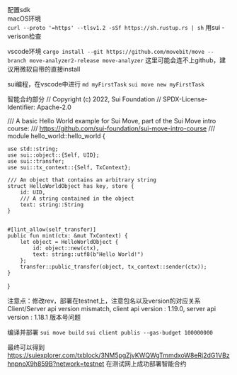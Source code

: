 配置sdk  
macOS环境  
```curl --proto '=https' --tlsv1.2 -sSf https://sh.rustup.rs | sh```
用sui -verison检查

vscode环境
```cargo install --git https://github.com/movebit/move --branch move-analyzer2-release move-analyzer```
这里可能会连不上github，建议用微软自带的直接install

sui编程，在vscode中进行
```md myFirstTask```
```sui move new myFirstTask```

智能合约部分
// Copyright (c) 2022, Sui Foundation
// SPDX-License-Identifier: Apache-2.0

/// A basic Hello World example for Sui Move, part of the Sui Move intro course:
/// https://github.com/sui-foundation/sui-move-intro-course
/// 
module hello_world::hello_world {

    use std::string;
    use sui::object::{Self, UID};
    use sui::transfer;
    use sui::tx_context::{Self, TxContext};

    /// An object that contains an arbitrary string
    struct HelloWorldObject has key, store {
        id: UID,
        /// A string contained in the object
        text: string::String
    }


    #[lint_allow(self_transfer)]
    public fun mint(ctx: &mut TxContext) {
        let object = HelloWorldObject {
            id: object::new(ctx),
            text: string::utf8(b"Hello World!")
        };
        transfer::public_transfer(object, tx_context::sender(ctx));
    }

}

注意点：修改rev，部署在testnet上，注意包名以及version的对应关系
Client/Server api version mismatch, client api version : 1.19.0, server api version : 1.18.1
版本号问题

编译并部署
```sui move build```
```sui client publis --gas-budget 100000000```

最终可以得到
https://suiexplorer.com/txblock/3NM5pgZjvKWQWgTmmdxoW8eRj2dG1VBzhnpnoX9h859B?network=testnet
在测试网上成功部署智能合约
